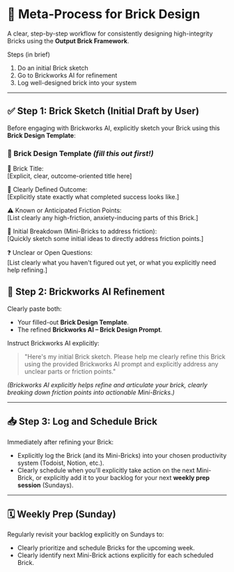 # 🧱 Meta-Process for Brick Design

A clear, step-by-step workflow for consistently designing high-integrity Bricks using the **Output Brick Framework**.  

Steps (in brief)  
1. Do an initial Brick sketch
2. Go to Brickworks AI for refinement
3. Log well-designed brick into your system

---

## ✅ Step 1: Brick Sketch (Initial Draft by User)

Before engaging with Brickworks AI, explicitly sketch your Brick using this **Brick Design Template**:

### 📓 Brick Design Template *(fill this out first!)*

🧱 Brick Title:  
[Explicit, clear, outcome-oriented title here]

🎯 Clearly Defined Outcome:  
[Explicitly state exactly what completed success looks like.]

⚠️ Known or Anticipated Friction Points:  
[List clearly any high-friction, anxiety-inducing parts of this Brick.]

🧩 Initial Breakdown (Mini-Bricks to address friction):  
[Quickly sketch some initial ideas to directly address friction points.]

❓ Unclear or Open Questions:  
[List clearly what you haven't figured out yet, or what you explicitly need help refining.]



## 🤖 Step 2: Brickworks AI Refinement

Clearly paste both:

- Your filled-out **Brick Design Template**.
- The refined **Brickworks AI – Brick Design Prompt**.

Instruct Brickworks AI explicitly:

> "Here's my initial Brick sketch. Please help me clearly refine this Brick using the provided Brickworks AI prompt and explicitly address any unclear parts or friction points."

*(Brickworks AI explicitly helps refine and articulate your brick, clearly breaking down friction points into actionable Mini-Bricks.)*

---

## 📥 Step 3: Log and Schedule Brick

Immediately after refining your Brick:

- Explicitly log the Brick (and its Mini-Bricks) into your chosen productivity system (Todoist, Notion, etc.).
- Clearly schedule when you'll explicitly take action on the next Mini-Brick, or explicitly add it to your backlog for your next **weekly prep session** (Sundays).

---

## 🗓️ Weekly Prep (Sunday)

Regularly revisit your backlog explicitly on Sundays to:

- Clearly prioritize and schedule Bricks for the upcoming week.
- Clearly identify next Mini-Brick actions explicitly for each scheduled Brick.
